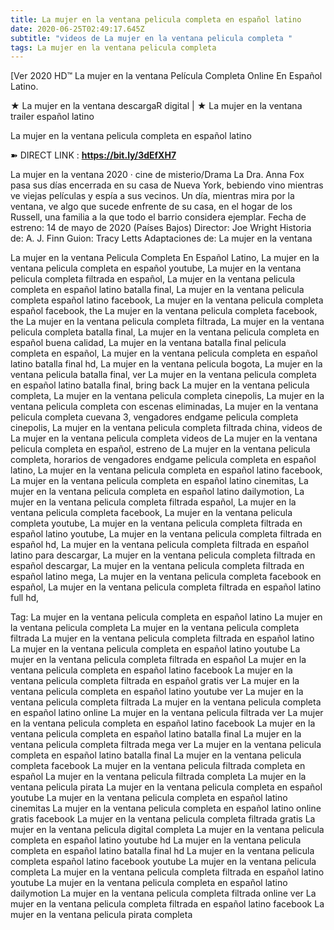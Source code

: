 ```yaml
---
title: La mujer en la ventana pelicula completa en español latino
date: 2020-06-25T02:49:17.645Z
subtitle: "videos de La mujer en la ventana pelicula completa "
tags: La mujer en la ventana pelicula completa
---
```

[Ver 2020 HD™ La mujer en la ventana Película Completa Online En Español Latino.

★ La mujer en la ventana descargaR digital | ★ La mujer en la ventana trailer español latino

La mujer en la ventana pelicula completa en español latino

➽ DIRECT LINK : **<https://bit.ly/3dEfXH7>**

La mujer en la ventana
2020 ‧ cine de misterio/Drama
La Dra. Anna Fox pasa sus días encerrada en su casa de Nueva York, bebiendo vino mientras ve viejas películas y espía a sus vecinos. Un día, mientras mira por la ventana, ve algo que sucede enfrente de su casa, en el hogar de los Russell, una familia a la que todo el barrio considera ejemplar.
Fecha de estreno: 14 de mayo de 2020 (Países Bajos)
Director: Joe Wright
Historia de: A. J. Finn
Guion: Tracy Letts
Adaptaciones de: La mujer en la ventana

La mujer en la ventana Pelicula Completa En Español Latino, La mujer en la ventana pelicula completa en español youtube, La mujer en la ventana pelicula completa filtrada en español, La mujer en la ventana pelicula completa en español latino batalla final, La mujer en la ventana pelicula completa español latino facebook, La mujer en la ventana pelicula completa español facebook, the La mujer en la ventana pelicula completa facebook, the La mujer en la ventana pelicula completa filtrada, La mujer en la ventana pelicula completa batalla final, La mujer en la ventana pelicula completa en español buena calidad, La mujer en la ventana batalla final pelicula completa en español, La mujer en la ventana pelicula completa en español latino batalla final hd, La mujer en la ventana pelicula bogota, La mujer en la ventana pelicula batalla final, ver La mujer en la ventana pelicula completa en español latino batalla final, bring back La mujer en la ventana pelicula completa, La mujer en la ventana pelicula completa cinepolis, La mujer en la ventana pelicula completa con escenas eliminadas, La mujer en la ventana pelicula completa cuevana 3, vengadores endgame pelicula completa cinepolis, La mujer en la ventana pelicula completa filtrada china,
videos de La mujer en la ventana pelicula completa 
videos de La mujer en la ventana pelicula completa en español, estreno de La mujer en la ventana pelicula completa, horarios de vengadores endgame pelicula completa en español latino, La mujer en la ventana pelicula completa en español latino facebook, La mujer en la ventana pelicula completa en español latino cinemitas, La mujer en la ventana pelicula completa en español latino dailymotion, La mujer en la ventana pelicula completa filtrada español, La mujer en la ventana pelicula completa facebook, La mujer en la ventana pelicula completa youtube, La mujer en la ventana pelicula completa filtrada en español latino youtube, La mujer en la ventana pelicula completa filtrada en español hd, La mujer en la ventana pelicula completa filtrada en español latino para descargar, La mujer en la ventana pelicula completa filtrada en español descargar, La mujer en la ventana pelicula completa filtrada en español latino mega, La mujer en la ventana pelicula completa facebook en español, La mujer en la ventana pelicula completa filtrada en español latino full hd,

Tag:
La mujer en la ventana pelicula completa en español latino
La mujer en la ventana pelicula completa
La mujer en la ventana pelicula completa filtrada
La mujer en la ventana pelicula completa filtrada en español latino
La mujer en la ventana pelicula completa en español latino youtube
La mujer en la ventana pelicula completa filtrada en español
La mujer en la ventana pelicula completa en español latino facebook
La mujer en la ventana pelicula completa filtrada en español gratis
ver La mujer en la ventana pelicula completa en español latino youtube
ver La mujer en la ventana pelicula completa filtrada
La mujer en la ventana pelicula completa en español latino online
La mujer en la ventana pelicula filtrada
ver La mujer en la ventana pelicula completa en español latino facebook
La mujer en la ventana pelicula completa en español latino batalla final
La mujer en la ventana pelicula completa filtrada mega
ver La mujer en la ventana pelicula completa en español latino batalla final
La mujer en la ventana pelicula completa facebook
La mujer en la ventana pelicula filtrada completa en español
La mujer en la ventana pelicula filtrada completa
La mujer en la ventana pelicula pirata
La mujer en la ventana pelicula completa en español youtube
La mujer en la ventana pelicula completa en español latino cinemitas
La mujer en la ventana pelicula completa en español latino online gratis facebook
La mujer en la ventana pelicula completa filtrada gratis
La mujer en la ventana pelicula digital completa
La mujer en la ventana pelicula completa en español latino youtube hd
La mujer en la ventana pelicula completa en español latino batalla final hd
La mujer en la ventana pelicula completa español latino facebook
youtube La mujer en la ventana pelicula completa
La mujer en la ventana pelicula completa filtrada en español latino youtube
La mujer en la ventana pelicula completa en español latino dailymotion
La mujer en la ventana pelicula completa filtrada online
ver La mujer en la ventana pelicula completa filtrada en español latino facebook
La mujer en la ventana pelicula pirata completa